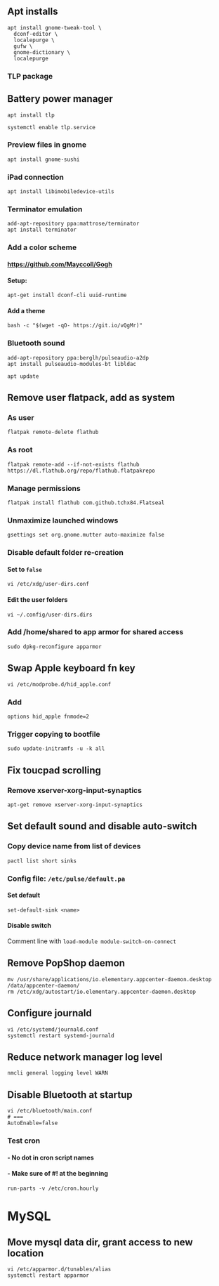 ## Apt installs
```script
apt install gnome-tweak-tool \
  dconf-editor \
  localepurge \
  gufw \
  gnome-dictionary \
  localepurge
```

### TLP package
## Battery power manager
```
apt install tlp

systemctl enable tlp.service
```

### Preview files in gnome
```script
apt install gnome-sushi
```

### iPad connection
```script
apt install libimobiledevice-utils
```

### Terminator emulation
```script
add-apt-repository ppa:mattrose/terminator
apt install terminator
```

### Add a color scheme
#### https://github.com/Mayccoll/Gogh
#### Setup:
```
apt-get install dconf-cli uuid-runtime
```

#### Add a theme
```
bash -c "$(wget -qO- https://git.io/vQgMr)"
```

### Bluetooth sound
```script
add-apt-repository ppa:berglh/pulseaudio-a2dp
apt install pulseaudio-modules-bt libldac

apt update
```

## Remove user flatpack, add as system
### As user
```script
flatpak remote-delete flathub
```
### As root
```script
flatpak remote-add --if-not-exists flathub https://dl.flathub.org/repo/flathub.flatpakrepo
```
### Manage permissions
```script
flatpak install flathub com.github.tchx84.Flatseal
```

### Unmaximize launched windows
```script
gsettings set org.gnome.mutter auto-maximize false
```

### Disable default folder re-creation
#### Set to `false`
```script
vi /etc/xdg/user-dirs.conf
```
#### Edit the user folders
```script
vi ~/.config/user-dirs.dirs
```

### Add /home/shared to app armor for shared access
```
sudo dpkg-reconfigure apparmor
```

## Swap Apple keyboard fn key
```script
vi /etc/modprobe.d/hid_apple.conf
```
### Add
```script
options hid_apple fnmode=2
```
### Trigger copying to bootfile
```script
sudo update-initramfs -u -k all
```
## Fix toucpad scrolling
### Remove xserver-xorg-input-synaptics
```
apt-get remove xserver-xorg-input-synaptics
```

## Set default sound and disable auto-switch
### Copy device name from list of devices
```script
pactl list short sinks
```
### Config file: `/etc/pulse/default.pa`
#### Set default
```script
set-default-sink <name>
```
#### Disable switch
Comment line with `load-module module-switch-on-connect`

## Remove PopShop daemon
```script
mv /usr/share/applications/io.elementary.appcenter-daemon.desktop /data/appcenter-daemon/
rm /etc/xdg/autostart/io.elementary.appcenter-daemon.desktop
```

## Configure journald
```script
vi /etc/systemd/journald.conf
systemctl restart systemd-journald
```

## Reduce network manager log level
```script
nmcli general logging level WARN
```

## Disable Bluetooth at startup
```script
vi /etc/bluetooth/main.conf
# ===
AutoEnable=false
```

### Test cron
#### - No dot in cron script names
#### - Make sure of #! at the beginning
```script
run-parts -v /etc/cron.hourly
```

# MySQL
## Move mysql data dir, grant access to new location
```script
vi /etc/apparmor.d/tunables/alias 
systemctl restart apparmor
```
